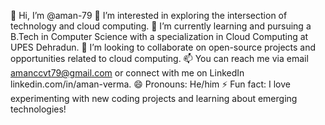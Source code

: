 👋 Hi, I’m @aman-79
👀 I’m interested in exploring the intersection of technology and cloud computing.
🌱 I’m currently learning and pursuing a B.Tech in Computer Science with a specialization in Cloud Computing at UPES Dehradun.
💞️ I’m looking to collaborate on open-source projects and opportunities related to cloud computing.
📫 You can reach me via email amanccvt79@gmail.com or connect with me on LinkedIn linkedin.com/in/aman-verma.
😄 Pronouns: He/him
⚡ Fun fact: I love experimenting with new coding projects and learning about emerging technologies!
